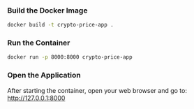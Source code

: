 ### Build the Docker Image
```bash
docker build -t crypto-price-app .
```
### Run the Container
```bash
docker run -p 8000:8000 crypto-price-app
```
### Open the Application
After starting the container, open your web browser and go to: http://127.0.0.1:8000